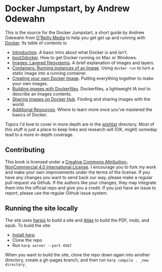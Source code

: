 # Docker Jumpstart, by Andrew Odewahn

This is the source for the Docker Jumpstart, a short guide by Andrew Odewahn from [O'Reilly Media](http://www.oreilly.com/) to help you get get up and running with [Docker](https://www.docker.com/).  Its table of contents is:

* [Introduction](public/introduction.md).  A basic intro about what Docker is and isn't.
* [boot2docker](public/boot2docker.md).  How to get Docker running on Mac or Windows.
* [Images: Layered filesystems](public/docker-images.md).  A brief explanation of images and layers.
* [Containers: Running instances of an Image](public/containers.md).  Using `docker run` to turn a static image into a running container.
* [Creating your own Docker Image](public/example.md).  Putting everything together to make your own images.
* [Building images with Dockerfiles](public/building-images-with-dockerfiles.md).  Dockerfiles, a lightweight IA tool to describe an images contents.  
* [Sharing images on Docker Hub](public/dockerhub.md).  Finding and sharing images with the world.
* [Additional Resources](public/additional-resources.md).  Where to learn more once you've mastered the basics of Docker.

Topics I'd love to cover in more depth are in the [wishlist](wishlist/) directory. Most of this stuff is just a place to keep links and research will (OK, might) someday lead to a more in-depth coverage.



## Contributing

This book is licensed under a [Creative Commons Attribution-NonCommercial 4.0 International License](http://creativecommons.org/licenses/by-nc/4.0/).  I  encourage you to fork my work and make your own improvements under the terms of the license. If you have any changes you want to send back our way, please make a regular pull request via Github. If the authors like your changes, they may integrate them into the official repo and give you a credit. If you just have an issue to report, please use the regular Github issue system.


## Running the site locally

The site uses [harpjs](http://harpjs.com/) to build a site and [Atlas](https://atlas.oreilly.com/) to build the PDF, mobi, and epub.  To build the site:

* [Install harp](http://harpjs.com/docs/quick-start).  
* Clone the repo
* Run `harp server --port 4567`

When you want to build the site, clone the repo down again into another directory, create a gh-pages branch, and then run `harp compile . _new directory_`
